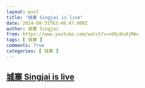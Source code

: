 ```yaml
---
layout: post
title: "城寨 Singjai is live"
date: 2024-08-31T03:48:47.000Z
author: 城寨 Singjai
from: https://www.youtube.com/watch?v=xO6zKndjMAc
tags: [ 城寨 ]
comments: True
categories: [ 城寨 ]
---
```

<!--1725076127000-->
[城寨 Singjai is live](https://www.youtube.com/watch?v=xO6zKndjMAc)
------

<div>

</div>
